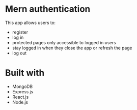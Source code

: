 # Mern authentication

This app allows users to:

* register
* log in
* protected pages only accessible to logged in users
* stay logged in when they close the app or refresh the page
* log out



# Built with

* MongoDB
* Express.js
* React.js
* Node.js
